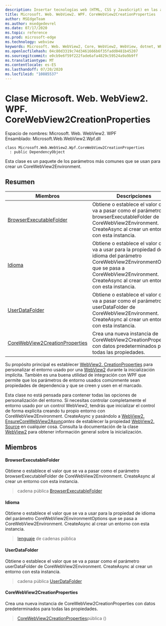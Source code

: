 ```yaml
---
description: Insertar tecnologías web (HTML, CSS y JavaScript) en las aplicaciones nativas con el control Microsoft Edge WebView2
title: Microsoft. Web. WebView2. WPF. CoreWebView2CreationProperties
author: MSEdgeTeam
ms.author: msedgedevrel
ms.date: 07/17/2020
ms.topic: reference
ms.prod: microsoft-edge
ms.technology: webview
keywords: Microsoft. Web. WebView2, Core, WebView2, WebView, dotnet, WPF, WinForms, App, Edge, CoreWebView2, CoreWebView2Controller, control de explorador, Edge HTML, Microsoft. Web. WebView2. WPF. CoreWebView2CreationProperties
ms.openlocfilehash: 04c80d3319c74d3461666b6f35fadd0481b45207
ms.sourcegitcommit: e0cb9e6f59f222fade6afa4829c59524a9a9b9ff
ms.translationtype: MT
ms.contentlocale: es-ES
ms.lasthandoff: 07/20/2020
ms.locfileid: "10885537"
---
```

# Clase Microsoft. Web. WebView2. WPF. CoreWebView2CreationProperties 

Espacio de nombres: Microsoft. Web. WebView2. WPF \
Ensamblado: Microsoft.Web.WebView2.Wpf.dll

```
class Microsoft.Web.WebView2.Wpf.CoreWebView2CreationProperties
  : public DependencyObject
```

Esta clase es un paquete de los parámetros más comunes que se usan para crear un CoreWebView2Environment.

## Resumen

 Miembros                        | Descripciones
--------------------------------|---------------------------------------------
[BrowserExecutableFolder](#browserexecutablefolder) | Obtiene o establece el valor que se va a pasar como el parámetro browserExecutableFolder de CoreWebView2Environment. CreateAsync al crear un entorno con esta instancia.
[Idioma](#language) | Obtiene o establece el valor que se va a usar para la propiedad de idioma del parámetro CoreWebView2EnvironmentOptions que se pasa a CoreWebView2Environment. CreateAsync al crear un entorno con esta instancia.
[UserDataFolder](#userdatafolder) | Obtiene o establece el valor que se va a pasar como el parámetro userDataFolder de CoreWebView2Environment. CreateAsync al crear un entorno con esta instancia.
[CoreWebView2CreationProperties](#corewebview2creationproperties) | Crea una nueva instancia de CoreWebView2CreationProperties con datos predeterminados para todas las propiedades.

Su propósito principal es establecer [WebView2. CreationProperties](microsoft-web-webview2-wpf-webview2.md) para personalizar el entorno usado por una [WebView2](microsoft-web-webview2-wpf-webview2.md) durante la inicialización implícita. También es una buena utilidad de integración con WPF que permite que los parámetros de entorno usados comúnmente sean propiedades de dependencia y que se creen y usen en el marcado.

Esta clase no está pensada para contener todas las opciones de personalización del entorno. Si necesitas controlar completamente el entorno usado por un control WebView2, tendrás que inicializar el control de forma explícita creando tu propio entorno con CoreWebView2Environment. CreateAsync y pasándolo a [WebView2. EnsureCoreWebView2Async](microsoft-web-webview2-wpf-webview2.md)*antes* de establecer la propiedad [WebView2. Source](microsoft-web-webview2-wpf-webview2.md) en cualquier cosa. Consulta la documentación de la clase [WebView2](microsoft-web-webview2-wpf-webview2.md) para obtener información general sobre la inicialización.

## Miembros

#### BrowserExecutableFolder 

Obtiene o establece el valor que se va a pasar como el parámetro browserExecutableFolder de CoreWebView2Environment. CreateAsync al crear un entorno con esta instancia.

> cadena pública [BrowserExecutableFolder](#browserexecutablefolder)

#### Idioma 

Obtiene o establece el valor que se va a usar para la propiedad de idioma del parámetro CoreWebView2EnvironmentOptions que se pasa a CoreWebView2Environment. CreateAsync al crear un entorno con esta instancia.

> [lenguaje](#language) de cadenas pública

#### UserDataFolder 

Obtiene o establece el valor que se va a pasar como el parámetro userDataFolder de CoreWebView2Environment. CreateAsync al crear un entorno con esta instancia.

> cadena pública [UserDataFolder](#userdatafolder)

#### CoreWebView2CreationProperties 

Crea una nueva instancia de CoreWebView2CreationProperties con datos predeterminados para todas las propiedades.

> [CoreWebView2CreationProperties](#corewebview2creationproperties)pública ()

